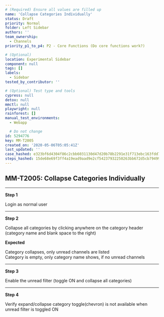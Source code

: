 ```yaml
---
# (Required) Ensure all values are filled up
name: 'Collapse Categories Individually'
status: Draft
priority: Normal
folder: Left Sidebar
authors: ''
team_ownership:
  - Channels
priority_p1_to_p4: P2 - Core Functions (Do core functions work?)

# (Optional)
location: Experimental Sidebar
component: null
tags: []
labels:
  - Sidebar
tested_by_contributor: ''

# (Optional) Test type and tools
cypress: null
detox: null
mmctl: null
playwright: null
rainforest: []
manual_test_environments:
  - Webapp

  # Do not change
id: 5294776
key: MM-T2005
created_on: '2020-05-06T05:05:41Z'
last_updated: ''
case_hashed: e323bf6d4304f86c2cbb6031130d47d20b78b2291e31f713ebc163fdd70824afe40138489c02161508564ea1cf4ecd99
steps_hashed: 15de68e69f3ff4a19ead9aad9e2cf54237932250263bb672d5cb79499978169a5ca98eb77665af1d3385fa616850a5d9
---
```


<!-- (Auto-generated) Based on frontmatter's "key" and "name" -->

## MM-T2005: Collapse Categories Individually

---

**Step 1**

Login as normal user

---

**Step 2**

Collapse all categories by clicking anywhere on the category header (category name and blank space to the right)

**Expected**

Category collapses, only unread channels are listed\
Category is empty, only category name shows, if no unread channels

---

**Step 3**

Enable the unread filter (toggle ON and collapse all categories)

---

**Step 4**

Verify expand/collapse category toggle(chevron) is not available when unread filter is toggled ON
